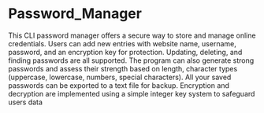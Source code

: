 # Password_Manager
This CLI password manager offers a secure way to store and manage online credentials. Users can
add new entries with website name, username, password, and an encryption key for protection.
Updating, deleting, and finding passwords are all supported. The program can also generate strong
passwords and assess their strength based on length, character types (uppercase, lowercase,
numbers, special characters). All your saved passwords can be exported to a text file for backup.
Encryption and decryption are implemented using a simple integer key system to safeguard users
data
